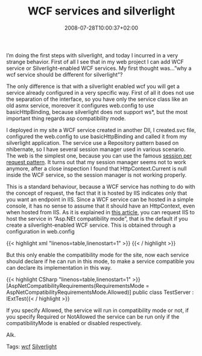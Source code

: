 ﻿---
title: "WCF services and silverlight"
description: ""
date: 2008-07-28T10:00:37+02:00
draft: false
tags: [Uncategorized]
categories: [General]
---
I’m doing the first steps with silverlight, and today I incurred in a very strange behavior. First of all I see that in my web project I can add WCF service or Silverlight-enabled WCF services. My first thought was…”why a wcf service should be different for silverlight”?

The only difference is that with a silverlight enabled wcf you will get a service already configured in a very specific way. First of all it does not use the separation of the interface, so you have only the service class like an old asmx service, moreover it configures web.config to use basicHttpBinding, because silverlight does not support ws\*, but the most important thing regards asp compatibility mode.

I deployed in my site a WCF service created in another Dll, I created.svc file, configured the web.config to use basicHttpBinding and called it from my silverlight application. The service use a Repository pattern based on nhibernate, so I have several session manager used in various scenario. The web is the simplest one, because you can use the famous [session per request pattern](http://www.hibernate.org/42.html). It turns out that my session manager seems not to work anymore, after a close inspection I found that HttpContext.Current is null inside the WCF service, so the session manager is not working properly.

This is a standard behaviour, because a WCF service has nothing to do with the concept of request, the fact that it is hosted by IIS indicates only that you want an endpoint in IIS. Since a WCF service can be hosted in a simple console, it has no sense to assume that it should have an HttpContext, even when hosted from IIS. As it is explained in [this article](http://msdn.microsoft.com/en-us/library/aa702682.aspx), you can request IIS to host the service in “Asp.NEt compatibility mode”, that is the default if you create a silverlight-enabled WCF service. This is obtained through a configuration in web.config

{{< highlight xml "linenos=table,linenostart=1" >}}
<serviceHostingEnvironment aspNetCompatibilityEnabled="true"/>{{< / highlight >}}

<!-- Code inserted with Steve Dunn's Windows Live Writer Code Formatter Plugin.  http://dunnhq.com -->

But this only enable the compatibility mode for the site, now each service should declare if he can run in this mode, to make a service compatible you can declare its implementation in this way.

{{< highlight CSharp "linenos=table,linenostart=1" >}}
[AspNetCompatibilityRequirements(RequirementsMode = AspNetCompatibilityRequirementsMode.Allowed)]
public class TestServer : IExtTest{{< / highlight >}}

<!-- Code inserted with Steve Dunn's Windows Live Writer Code Formatter Plugin.  http://dunnhq.com -->

If you specify Allowed, the service will run in compatibility mode or not, if you specify Required or NotAllowed the service can be run only if the compatibilityMode is enabled or disabled respectively.

Alk.

<!--dotnetkickit-->

Tags: [wcf](http://technorati.com/tag/wcf) [Silverlight](http://technorati.com/tag/Silverlight)
